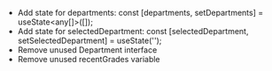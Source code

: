 - Add state for departments: const [departments, setDepartments] = useState<any[]>([]);
- Add state for selectedDepartment: const [selectedDepartment, setSelectedDepartment] = useState<string>('');
- Remove unused Department interface
- Remove unused recentGrades variable
